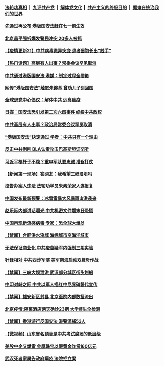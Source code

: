 ####  [法轮功真相](../../../../basic/blob/master/README.md?t=07010031) &nbsp;|&nbsp; [九评共产党](../../../../9ping.md/blob/master/README.md?t=07010031) &nbsp;|&nbsp; [解体党文化](../../../../jtdwh.md/blob/master/README.md?t=07010031)  &nbsp;|&nbsp; [共产主义的终极目的](../../../../gczydzjmd.md/blob/master/README.md?t=07010031) &nbsp;|&nbsp; [魔鬼在统治我们的世界](../../../../mgztzwmdsj.md/blob/master/README.md?t=07010031) 

#### [先通过再公布 港版国安法赶在七一前生效](../pages/prog204/a102882877.md?t=07010031) 

#### [北京昌平强拆爆发警民冲突 20多人被抓](../pages/prog204/a102882759.md?t=07010031) 

#### [【疫情更新21】中共病毒诡异突变 患者细胞长出“触手”](../pages/prog204/a102881681.md?t=07010031) 

#### [【热门话题】高层有人出事？常委会议罕见取消](../pages/prog204/a102882685.md?t=07010031) 

#### [中共通过港版国安法 港媒：制定过程全黑箱](../pages/prog204/a102882695.md?t=07010031) 

#### [网传“港版国安法”触怒朱镕基 曾劝儿子别回国](../pages/prog204/a102882672.md?t=07010031) 

#### [全球退党中心倡议：解体中共 远离瘟疫](../pages/prog204/a102882562.md?t=07010031) 

#### [日媒：国安法恐引发第二次六四事件 终结中共政权](../pages/prog204/a102882659.md?t=07010031) 

#### [中共高层有人出事？政治局常委会议罕见取消](../pages/prog204/a102882638.md?t=07010031) 

#### [“港版国安法”快速通过 学者：中共只有一个理由](../pages/prog204/a102882639.md?t=07010031) 

#### [反击中共剥削 BLA认责攻击巴基斯坦证交所](../pages/prog204/a102882606.md?t=07010031) 

#### [习近平枪杆子不稳？重申军队要忠诚 准备打仗](../pages/prog204/a102882582.md?t=07010031) 

#### [【新闻第一现场】答网友：我希望三峡溃坝吗](../pages/prog204/a102882587.md?t=07010031) 

#### [控告办案人违法 法轮功学员朱素荣家人遭报复](../pages/prog204/a102882576.md?t=07010031) 

#### [中国发布最新预警：冰雹雷暴大风暴雨山洪袭来](../pages/prog204/a102882501.md?t=07010031) 

#### [赵乐际内部讲话曝光 中共机密文件爆末日恐慌](../pages/prog204/a102882462.md?t=07010031) 

#### [中国再现新流感病毒 专家：恐全球大爆发](../pages/prog204/a102882430.md?t=07010031) 


#### [【禁闻】合肥洪水淹城 海绵城市变海洋城市](../pages/prog204/a102882375.md?t=07010031) 

#### [无法保证商业化 中共疫苗疑军内强制三期实验](../pages/prog204/a102882298.md?t=07010031) 

#### [针锋相对 中共西沙军演 美军南海启动双航母作战](../pages/prog204/a102882257.md?t=07010031) 

#### [【禁闻】三峡大坝泄洪 武汉部分城区街头划船](../pages/prog204/a102882292.md?t=07010031) 

#### [中印对峙之际 中共以军人描红中尼界碑替代宣传](../pages/prog204/a102882247.md?t=07010031) 

#### [【禁闻】雄安新区封县 北京医院内部数据流出](../pages/prog204/a102882245.md?t=07010031) 

#### [北京疫情:隔离酒店两天确诊23例 大学师生全检测](../pages/prog204/a102882210.md?t=07010031) 

#### [【禁闻】香港游行反国安法 港警滥捕53人](../pages/prog204/a102882219.md?t=07010031) 

#### [【微视频】山东冒名顶替是中共考试腐败的低层级](../pages/prog204/a102882217.md?t=07010031) 

#### [美股中企又爆雷 金凰珠宝以假黄金诈贷160亿元](../pages/prog204/a102882190.md?t=07010031) 


#### [武汉死者家属告政府瞒疫 法院拒立案](../pages/prog204/a102882016.md?t=07010031) 

